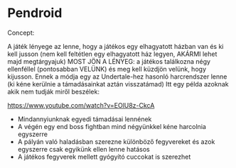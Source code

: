 # Pendroid


Concept:

A játék lényege az lenne, hogy a játékos egy elhagyatott házban van és ki kell jusson
(nem kell feltétlen egy elhagyatott ház legyen, AKÁRMI lehet majd megtárgyajuk)
MOST JÖN A LÉNYEG: a játékos találkozna négy ellenféllel (pontosabban VELÜNK)
és meg kell küzdjön velünk, hogy kijusson. Ennek a módja egy az Undertale-hez hasonló
harcrendszer lenne (ki kéne kerülnie a támadásainkat aztán visszatámad)
Itt egy példa azoknak akik nem tudják miről beszélek:

https://www.youtube.com/watch?v=EOlU8z-CkcA

* Mindannyiunknak egyedi támadásai lennének
* A végén egy end boss fightban mind négyünkkel kéne harcolnia egyszerre
* A pályán való haladásban szerezne különböző fegyvereket és azok egyszerre csak egyikünk ellen lenne hatásos
* A játékos fegyverek mellett gyógyító cuccokat is szerezhet

